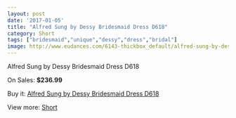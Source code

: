 ```yaml
---
layout: post
date: '2017-01-05'
title: "Alfred Sung by Dessy Bridesmaid Dress D618"
category: Short
tags: ["bridesmaid","unique","dessy","dress","bridal"]
image: http://www.eudances.com/6143-thickbox_default/alfred-sung-by-dessy-bridesmaid-dress-d618.jpg
---
```

Alfred Sung by Dessy Bridesmaid Dress D618

On Sales: **$236.99**
<a href="https://www.eudances.com/en/short/2196-alfred-sung-by-dessy-bridesmaid-dress-d618.html"><amp-img layout="responsive" width="600" height="600" src="//www.eudances.com/6143-thickbox_default/alfred-sung-by-dessy-bridesmaid-dress-d618.jpg" alt="Alfred Sung by Dessy Bridesmaid Dress D618 0" /></a>
<a href="https://www.eudances.com/en/short/2196-alfred-sung-by-dessy-bridesmaid-dress-d618.html"><amp-img layout="responsive" width="600" height="600" src="//www.eudances.com/6144-thickbox_default/alfred-sung-by-dessy-bridesmaid-dress-d618.jpg" alt="Alfred Sung by Dessy Bridesmaid Dress D618 1" /></a>

Buy it: [Alfred Sung by Dessy Bridesmaid Dress D618](https://www.eudances.com/en/short/2196-alfred-sung-by-dessy-bridesmaid-dress-d618.html "Alfred Sung by Dessy Bridesmaid Dress D618")

View more: [Short](https://www.eudances.com/en/25-short "Short")